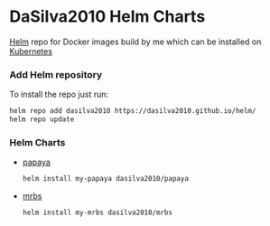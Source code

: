 # DaSilva2010 Helm Charts
[Helm](https://helm.sh) repo for Docker images build by me which can be installed on [Kubernetes](https://kubernetes.io)

### Add Helm repository

To install the repo just run:

```bash
helm repo add dasilva2010 https://dasilva2010.github.io/helm/
helm repo update
```

### Helm Charts

* [papaya](https://dasilva2010.github.io/helm/charts/papaya)

  ```bash
  helm install my-papaya dasilva2010/papaya
  ```
  
* [mrbs](https://dasilva2010.github.io/helm/charts/mrbs)

  ```bash
  helm install my-mrbs dasilva2010/mrbs
  ```